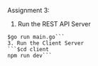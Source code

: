 
Assignment 3:

1. Run the REST API Server
```$cd server
$go run main.go```       
3. Run the Client Server
```$cd client
npm run dev```
